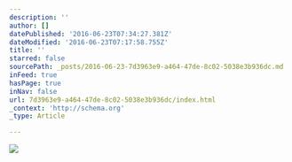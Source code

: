 ```yaml
---
description: ''
author: []
datePublished: '2016-06-23T07:34:27.381Z'
dateModified: '2016-06-23T07:17:58.755Z'
title: ''
starred: false
sourcePath: _posts/2016-06-23-7d3963e9-a464-47de-8c02-5038e3b936dc.md
inFeed: true
hasPage: true
inNav: false
url: 7d3963e9-a464-47de-8c02-5038e3b936dc/index.html
_context: 'http://schema.org'
_type: Article

---
```

![](https://the-grid-user-content.s3-us-west-2.amazonaws.com/27d985af-b73c-4c48-86cc-2e0e7959f266.jpg)